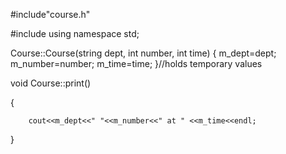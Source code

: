 #include"course.h"



#include<iostream>
using namespace std;

Course::Course(string dept, int number, int time)
{
        m_dept=dept;
        m_number=number;
        m_time=time;
}//holds temporary values



void Course::print()

{


        cout<<m_dept<<" "<<m_number<<" at " <<m_time<<endl;

}



